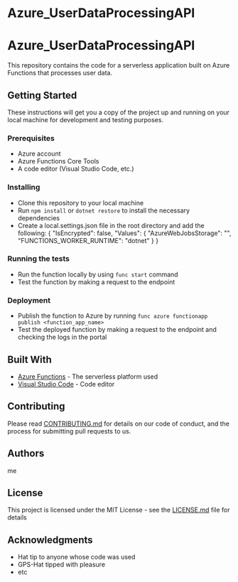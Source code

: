 # Azure_UserDataProcessingAPI
  # Azure_UserDataProcessingAPI

This repository contains the code for a serverless application built on Azure Functions that processes user data.

## Getting Started

These instructions will get you a copy of the project up and running on your local machine for development and testing purposes.

### Prerequisites

- Azure account
- Azure Functions Core Tools
- A code editor (Visual Studio Code, etc.)

### Installing

- Clone this repository to your local machine
- Run `npm install` or `dotnet restore` to install the necessary dependencies
- Create a local.settings.json file in the root directory and add the following:
   {
    "IsEncrypted": false,
    "Values": {
        "AzureWebJobsStorage": "",
        "FUNCTIONS_WORKER_RUNTIME": "dotnet"
    }
   }

### Running the tests

- Run the function locally by using `func start` command
- Test the function by making a request to the endpoint

### Deployment

- Publish the function to Azure by running `func azure functionapp publish <function_app_name>`
- Test the deployed function by making a request to the endpoint and checking the logs in the portal

## Built With

- [Azure Functions](https://docs.microsoft.com/en-us/azure/azure-functions/) - The serverless platform used
- [Visual Studio Code](https://code.visualstudio.com/) - Code editor

## Contributing

Please read [CONTRIBUTING.md](https://gist.github.com/PurpleBooth/b24679402957c63ec426) for details on our code of conduct, and the process for submitting pull requests to us.

## Authors
me


## License

This project is licensed under the MIT License - see the [LICENSE.md](LICENSE.md) file for details

## Acknowledgments

- Hat tip to anyone whose code was used
- GPS-Hat tipped with pleasure 
- etc
